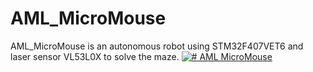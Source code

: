 # AML_MicroMouse
AML_MicroMouse is an autonomous robot using STM32F407VET6 and laser sensor VL53L0X to solve the maze.
[![# AML MicroMouse](https://img.youtube.com/vi/a5xwwyJaq_M/hddefault.jpg)](https://www.youtube.com/watch?v=a5xwwyJaq_M")
